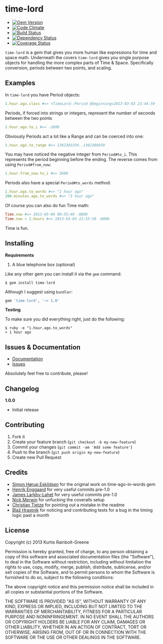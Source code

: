time-lord
=========

  - [![Gem Version](https://badge.fury.io/rb/time-lord.png)](https://rubygems.org/gems/time-lord)
  - [![Code Climate](https://codeclimate.com/github/krainboltgreene/time-lord.png)](https://codeclimate.com/github/krainboltgreene/time-lord)
  - [![Build Status](https://travis-ci.org/krainboltgreene/time-lord.png)](https://travis-ci.org/krainboltgreene/time-lord)
  - [![Dependency Status](https://gemnasium.com/krainboltgreene/time-lord.png)](https://gemnasium.com/krainboltgreene/time-lord)
  - [![Coverage Status](https://coveralls.io/repos/krainboltgreene/time-lord/badge.png?branch=master)](https://coveralls.io/r/krainboltgreene/time-lord)

`time-lord` is a gem that gives you more human like expressions for time and space math.
Underneath the covers `time-lord` gives you single purpose objects for handling the more complex parts of Time & Space.
Specifically conversion, periods between two points, and scaling.


Examples
--------

In `time-lord` you have Period objects:

``` ruby
1.hour.ago.class #=> <TimeLord::Period @beginning=2013-03-03 23:44:59 -0800, @ending=2013-03-04 00:44:59 -0800>
```

Periods, if forced into strings or integers, represent the number of seconds between the two points

``` ruby
1.hour.ago.to_i #=> -3600
```

Obviously Periods act a lot like a Range and can be coerced into one:

``` ruby
1.hour.ago.to_range #=> 1362383339..1362386939
```

You may have noticed the negative integer from `Period#to_i`.
This represents the period beginning before the ending.
The reverse comes from using `Period#from_now`:

``` ruby
1.hour.from_now.to_i #=> 3600
```

Periods also have a special `Period#to_words` method:

``` ruby
1.hour.ago.to_words #=> "1 hour ago"
200.minutes.ago.to_words #=> "3 hour ago"
```

Of course you can also do fun Time math:

``` ruby
Time.now #=> 2013-03-04 00:55:49 -0800
Time.now - 2.hours #=> 2013-03-03 22:55:50 -0800
```

Time is fun.


Installing
----------

**Requirements**

1. A blue telephone box (optional)

Like any other gem you can install it via the `gem` command:

``` terminal
$ gem install time-lord
```

Although I suggest using `bundler`:

``` ruby
gem 'time-lord', '~> 1.0'
```


**Testing**

To make sure you did everything right, just do the following:

```
$ ruby -e "1.hour.ago.to_words"
> 1 hour ago
```


Issues & Documentation
----------------------

  * [Documentation](http://rubydoc.info/gems/time-lord)
  * [Issues](https://github.com/krainboltgreene/time-lord/issues)

Absolutely feel free to contribute, please!


Changelog
---------



**1.0.0**

  * Initial release


Contributing
------------

  1. Fork it
  2. Create your feature branch (`git checkout -b my-new-feature`)
  3. Commit your changes (`git commit -am 'Add some feature'`)
  4. Push to the branch (`git push origin my-new-feature`)
  5. Create new Pull Request


Credits
-------

  * [Simon Hørup Eskildsen](https://github.com/Sirupsen) for the original work on time-ago-in-words gem
  * [Henrik Enggaard](https://github.com/henrikh) for very useful commits pre-1.0
  * [James Larkby-Lahet](https://github.com/wolfwood) for very useful commits pre-1.0
  * [Nick Merwin](https://github.com/nickmerwin) for unfucking the coveralls setup
  * [Christian Tietze](https://github.com/DivineDominion) for pointing out a mistake in the readme
  * [Blaž Hrastnik](https://github.com/archSeer) for noticing and contributing tests for a bug in the timing logic past a month


License
-------

Copyright (c) 2013 Kurtis Rainbolt-Greene

Permission is hereby granted, free of charge, to any person obtaining
a copy of this software and associated documentation files (the
"Software"), to deal in the Software without restriction, including
without limitation the rights to use, copy, modify, merge, publish,
distribute, sublicense, and/or sell copies of the Software, and to
permit persons to whom the Software is furnished to do so, subject to
the following conditions:

The above copyright notice and this permission notice shall be
included in all copies or substantial portions of the Software.

THE SOFTWARE IS PROVIDED "AS IS", WITHOUT WARRANTY OF ANY KIND,
EXPRESS OR IMPLIED, INCLUDING BUT NOT LIMITED TO THE WARRANTIES OF
MERCHANTABILITY, FITNESS FOR A PARTICULAR PURPOSE AND
NONINFRINGEMENT. IN NO EVENT SHALL THE AUTHORS OR COPYRIGHT HOLDERS BE
LIABLE FOR ANY CLAIM, DAMAGES OR OTHER LIABILITY, WHETHER IN AN ACTION
OF CONTRACT, TORT OR OTHERWISE, ARISING FROM, OUT OF OR IN CONNECTION
WITH THE SOFTWARE OR THE USE OR OTHER DEALINGS IN THE SOFTWARE.
